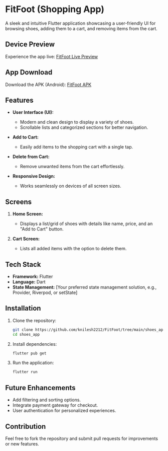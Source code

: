 # FitFoot (Shopping App)

A sleek and intuitive Flutter application showcasing a user-friendly UI for browsing shoes, adding them to a cart, and removing items from the cart.

## Device Preview
Experience the app live: [FitFoot Live Preview](https://shoesapp-9929f.web.app/)

## App Download
Download the APK (Android): [FitFoot APK](https://github.com/knilesh2212/FitFoot/raw/main/Fitfoot.apk)

## Features
- **User Interface (UI):** 
  - Modern and clean design to display a variety of shoes.
  - Scrollable lists and categorized sections for better navigation.
  
- **Add to Cart:** 
  - Easily add items to the shopping cart with a single tap.

- **Delete from Cart:**
  - Remove unwanted items from the cart effortlessly.

- **Responsive Design:**
  - Works seamlessly on devices of all screen sizes.

## Screens
1. **Home Screen:**
   - Displays a list/grid of shoes with details like name, price, and an "Add to Cart" button.

2. **Cart Screen:**
   - Lists all added items with the option to delete them.

## Tech Stack
- **Framework:** Flutter
- **Language:** Dart
- **State Management:** [Your preferred state management solution, e.g., Provider, Riverpod, or setState]

## Installation
1. Clone the repository:
   ```bash
   git clone https://github.com/knilesh2212/FitFoot/tree/main/shoes_app
   cd shoes_app
   ```

2. Install dependencies:
   ```bash
   flutter pub get
   ```

3. Run the application:
   ```bash
   flutter run
   ```

## Future Enhancements
- Add filtering and sorting options.
- Integrate payment gateway for checkout.
- User authentication for personalized experiences.

## Contribution
Feel free to fork the repository and submit pull requests for improvements or new features. 

